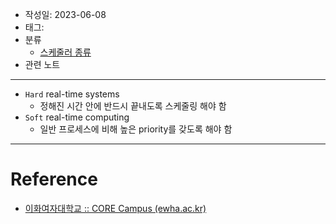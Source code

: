 - 작성일: 2023-06-08
- 태그: 
- 분류
    - [스케줄러 종류](스케줄러%20종류.md)
- 관련 노트

---

- `Hard` real-time systems
    - 정해진 시간 안에 반드시 끝내도록 스케줄링 해야 함
- `Soft` real-time computing
    - 일반 프로세스에 비해 높은 priority를 갖도록 해야 함


---

# Reference

- [이화여자대학교 :: CORE Campus (ewha.ac.kr)](https://core.ewha.ac.kr/publicview/C0101020140401134252676046?vmode=f)